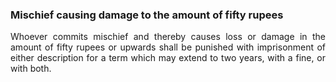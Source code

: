 ### Mischief causing damage to the amount of fifty rupees
<div style="text-align: justify">

Whoever commits mischief and thereby causes loss or damage in the amount of fifty rupees or upwards shall be punished with imprisonment of either description for a term which may extend to two years, with a fine, or with both.

</div>
